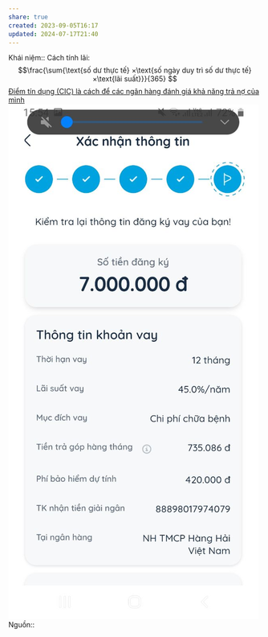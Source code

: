 ```yaml
---
share: true
created: 2023-09-05T16:17
updated: 2024-07-17T21:40
---
```

Khái niệm:: 
Cách tính lãi:
$$\frac{\sum{\text{số dư thực tế} ×\text{số ngày duy trì số dư thực tế}×\text{lãi suất}}}{365} $$
[Điểm tín dụng (CIC) là cách để các ngân hàng đánh giá khả năng trả nợ của mình](../../../Hi%E1%BB%83u%20bi%E1%BA%BFt%20s%C3%A2u/Vay%20ti%E1%BB%81n/Ng%C3%A2n%20h%C3%A0ng,%20%C4%91i%E1%BB%83m%20t%C3%ADn%20d%E1%BB%A5ng/%C4%90i%E1%BB%83m%20t%C3%ADn%20d%E1%BB%A5ng%20(CIC)%20l%C3%A0%20c%C3%A1ch%20%C4%91%E1%BB%83%20c%C3%A1c%20ng%C3%A2n%20h%C3%A0ng%20%C4%91%C3%A1nh%20gi%C3%A1%20kh%E1%BA%A3%20n%C4%83ng%20tr%E1%BA%A3%20n%E1%BB%A3%20c%E1%BB%A7a%20m%C3%ACnh.md) 
![Pasted image 20240619191052.png](../../../../docs/assets/attachments/Pasted%20image%2020240619191052.png)
Nguồn:: 